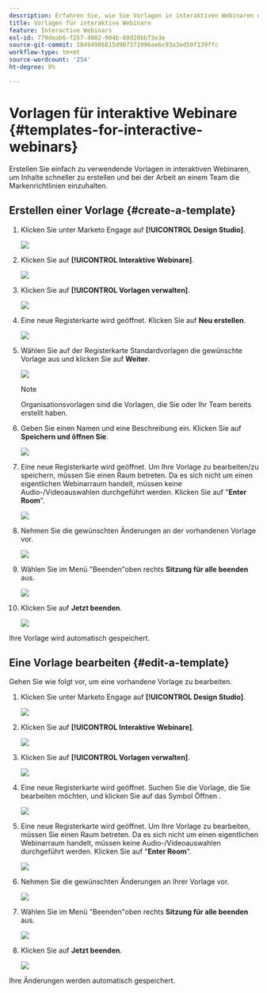 ```yaml
---
description: Erfahren Sie, wie Sie Vorlagen in interaktiven Webinaren erstellen und implementieren.
title: Vorlagen für interaktive Webinare
feature: Interactive Webinars
exl-id: 779deab6-f257-4002-904b-80d20bb73e3e
source-git-commit: 18494906815d907371996ae6c93a3ed59f139ffc
workflow-type: tm+mt
source-wordcount: '254'
ht-degree: 0%

---
```


# Vorlagen für interaktive Webinare {#templates-for-interactive-webinars}

Erstellen Sie einfach zu verwendende Vorlagen in interaktiven Webinaren, um Inhalte schneller zu erstellen und bei der Arbeit an einem Team die Markenrichtlinien einzuhalten.

## Erstellen einer Vorlage {#create-a-template}

1. Klicken Sie unter Marketo Engage auf **[!UICONTROL Design Studio]**.

   ![](assets/templates-for-interactive-webinars-1.png)

1. Klicken Sie auf **[!UICONTROL Interaktive Webinare]**.

   ![](assets/templates-for-interactive-webinars-2.png)

1. Klicken Sie auf **[!UICONTROL Vorlagen verwalten]**.

   ![](assets/templates-for-interactive-webinars-3.png)

1. Eine neue Registerkarte wird geöffnet. Klicken Sie auf **Neu erstellen**.

   ![](assets/templates-for-interactive-webinars-4.png)

1. Wählen Sie auf der Registerkarte Standardvorlagen die gewünschte Vorlage aus und klicken Sie auf **Weiter**.

   ![](assets/templates-for-interactive-webinars-5.png)

   >[!NOTE]
   >
   >Organisationsvorlagen sind die Vorlagen, die Sie oder Ihr Team bereits erstellt haben.

1. Geben Sie einen Namen und eine Beschreibung ein. Klicken Sie auf **Speichern und öffnen Sie**.

   ![](assets/templates-for-interactive-webinars-6.png)

1. Eine neue Registerkarte wird geöffnet. Um Ihre Vorlage zu bearbeiten/zu speichern, müssen Sie einen Raum betreten. Da es sich nicht um einen eigentlichen Webinarraum handelt, müssen keine Audio-/Videoauswahlen durchgeführt werden. Klicken Sie auf &quot;**Enter Room**&quot;.

   ![](assets/templates-for-interactive-webinars-7.png)

1. Nehmen Sie die gewünschten Änderungen an der vorhandenen Vorlage vor.

   ![](assets/templates-for-interactive-webinars-8.png)

1. Wählen Sie im Menü &quot;Beenden&quot;oben rechts **Sitzung für alle beenden** aus.

   ![](assets/templates-for-interactive-webinars-9.png)

1. Klicken Sie auf **Jetzt beenden**.

   ![](assets/templates-for-interactive-webinars-10.png)

Ihre Vorlage wird automatisch gespeichert.

## Eine Vorlage bearbeiten {#edit-a-template}

Gehen Sie wie folgt vor, um eine vorhandene Vorlage zu bearbeiten.

1. Klicken Sie unter Marketo Engage auf **[!UICONTROL Design Studio]**.

   ![](assets/templates-for-interactive-webinars-11.png)

1. Klicken Sie auf **[!UICONTROL Interaktive Webinare]**.

   ![](assets/templates-for-interactive-webinars-12.png)

1. Klicken Sie auf **[!UICONTROL Vorlagen verwalten]**.

   ![](assets/templates-for-interactive-webinars-13.png)

1. Eine neue Registerkarte wird geöffnet. Suchen Sie die Vorlage, die Sie bearbeiten möchten, und klicken Sie auf das Symbol Öffnen .

   ![](assets/templates-for-interactive-webinars-14.png)

1. Eine neue Registerkarte wird geöffnet. Um Ihre Vorlage zu bearbeiten, müssen Sie einen Raum betreten. Da es sich nicht um einen eigentlichen Webinarraum handelt, müssen keine Audio-/Videoauswahlen durchgeführt werden. Klicken Sie auf &quot;**Enter Room**&quot;.

   ![](assets/templates-for-interactive-webinars-15.png)

1. Nehmen Sie die gewünschten Änderungen an Ihrer Vorlage vor.

   ![](assets/templates-for-interactive-webinars-16.png)

1. Wählen Sie im Menü &quot;Beenden&quot;oben rechts **Sitzung für alle beenden** aus.

   ![](assets/templates-for-interactive-webinars-17.png)

1. Klicken Sie auf **Jetzt beenden**.

   ![](assets/templates-for-interactive-webinars-18.png)

Ihre Änderungen werden automatisch gespeichert.

